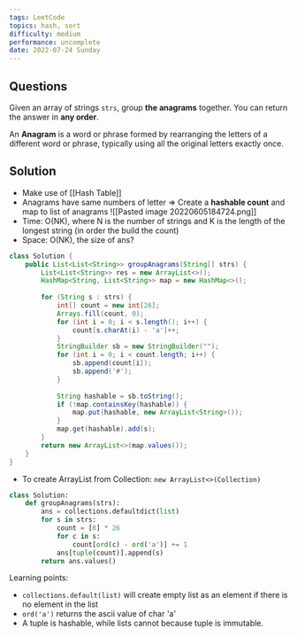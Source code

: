 ```yaml
---
tags: LeetCode
topics: hash, sort
difficulty: medium
performance: uncomplete
date: 2022-07-24 Sunday
---
```


## Questions
Given an array of strings `strs`, group **the anagrams** together. You can return the answer in **any order**.

An **Anagram** is a word or phrase formed by rearranging the letters of a different word or phrase, typically using all the original letters exactly once.

## Solution
- Make use of [[Hash Table]]
- Anagrams have same numbers of letter ⇒ Create a **hashable count** and map to list of anagrams
![[Pasted image 20220605184724.png]]
- Time: O(NK), where N is the number of strings and K is the length of the longest string (in order the build the count)
- Space: O(NK), the size of ans?

``` Java
class Solution {
    public List<List<String>> groupAnagrams(String[] strs) {
        List<List<String>> res = new ArrayList<>();
        HashMap<String, List<String>> map = new HashMap<>();
        
        for (String s : strs) {
            int[] count = new int[26];
            Arrays.fill(count, 0);
            for (int i = 0; i < s.length(); i++) {
                count[s.charAt(i) - 'a']++; 
            }
            StringBuilder sb = new StringBuilder("");
            for (int i = 0; i < count.length; i++) {
                sb.append(count[i]);
                sb.append('#');
            }
            
            String hashable = sb.toString();
            if (!map.containsKey(hashable)) {
                map.put(hashable, new ArrayList<String>());
            }              
            map.get(hashable).add(s);
        }
        return new ArrayList<>(map.values());
    }
}
```

+ To create ArrayList from Collection: `new ArrayList<>(Collection)`

```Python
class Solution:
    def groupAnagrams(strs):
        ans = collections.defaultdict(list)
        for s in strs:
            count = [0] * 26
            for c in s:
                count[ord(c) - ord('a')] += 1
            ans[tuple(count)].append(s)
        return ans.values()

```

Learning points:
- `collections.default(list)` will create empty list as an element if there is no element in the list
- `ord('a')` returns the ascii value of char 'a'
- A tuple is hashable, while lists cannot because tuple is immutable.